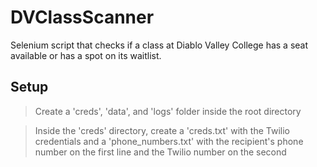 # DVClassScanner
Selenium script that checks if a class at Diablo Valley College has a seat available or has a spot on its waitlist.

## Setup
> Create a 'creds', 'data', and 'logs' folder inside the root directory

> Inside the 'creds' directory, create a 'creds.txt' with the Twilio credentials and a 'phone_numbers.txt' with the recipient's phone number on the first line and the Twilio number on the second
